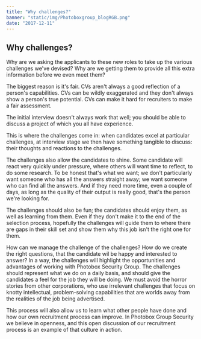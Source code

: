 ```yaml
---
title: "Why challenges?"
banner: "static/img/Photoboxgroup_blogRGB.png"
date: "2017-12-11"
---
```


## Why challenges?

Why are we asking the applicants to these new roles to take up the various challenges we've devised? Why are we getting them to provide all this extra information before we even meet them?

The biggest reason is it's fair. CVs aren't always a good reflection of a person's capabilities. CVs can be wildly exaggerated and they don't always show a person's true potential. CVs can make it hard for recruiters to make a fair assessment.

The initial interview doesn't always work that well; you should be able to discuss a project of which you all have experience. 

This is where the challenges come in: when candidates excel at particular challenges, at interview stage we then have something tangible to discuss: their thoughts and reactions to the challenges.

The challenges also allow the candidates to shine. Some candidate will react very quickly under pressure, where others will want time to reflect, to do some research. To be honest that's what we want; we don't particularly want someone who has all the answers straight away; we want someone who can find all the answers. And if they need more time, even a couple of days, as long as the quality of their output is really good, that's the person we're looking for. 

The challenges should also be fun; the candidates should enjoy them, as well as learning from them. Even if they don't make it to the end of the selection process, hopefully the challenges will guide them to where there are gaps in their skill set and show them why this job isn't the right one for them.

How can we manage the challenge of the challenges? How do we create the right questions, that the candidate wil be happy and interested to answer? In a way, the challenges will highlight the opportunities and advantages of working with Photobox Security Group. The challenges should represent what we do on a daily basis, and should give the candidates a feel for the job they will be doing.  We must avoid the horror stories from other corporations, who use irrelevant challenges that focus on knotty intellectual, problem-solving capabilities that are worlds away from the realities of the job being advertised.

This process will also allow us to learn what other people have done and how our own recruitment process can improve. In Photobox Group Security we believe in openness, and this open discussion of our recruitment process is an example of that culture in action. 
